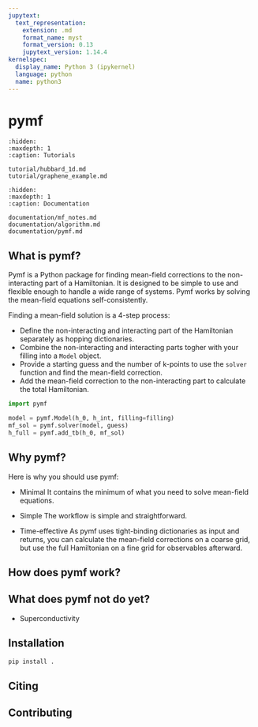 ```yaml
---
jupytext:
  text_representation:
    extension: .md
    format_name: myst
    format_version: 0.13
    jupytext_version: 1.14.4
kernelspec:
  display_name: Python 3 (ipykernel)
  language: python
  name: python3
---
```


# pymf

```{toctree}
:hidden:
:maxdepth: 1
:caption: Tutorials

tutorial/hubbard_1d.md
tutorial/graphene_example.md
```

```{toctree}
:hidden:
:maxdepth: 1
:caption: Documentation

documentation/mf_notes.md
documentation/algorithm.md
documentation/pymf.md
```

## What is pymf?

Pymf is a Python package for finding mean-field corrections to the non-interacting part of a Hamiltonian. It is designed to be simple to use and flexible enough to handle a wide range of systems. Pymf works by solving the mean-field equations self-consistently.

Finding a mean-field solution is a 4-step process:

- Define the non-interacting and interacting part of the Hamiltonian separately as hopping dictionaries.
- Combine the non-interacting and interacting parts togher with your filling into a `Model` object.
- Provide a starting guess and the number of k-points to use the `solver` function and find the mean-field correction.
- Add the mean-field correction to the non-interacting part to calculate the total Hamiltonian.

```python
import pymf

model = pymf.Model(h_0, h_int, filling=filling)
mf_sol = pymf.solver(model, guess)
h_full = pymf.add_tb(h_0, mf_sol)
```

## Why pymf?

Here is why you should use pymf:

* Minimal
  It contains the minimum of what you need to solve mean-field equations.

* Simple
  The workflow is simple and straightforward.

* Time-effective
  As pymf uses tight-binding dictionaries as input and returns, you can calculate the mean-field corrections on a coarse grid, but use the full Hamiltonian on a fine grid for observables afterward.


## How does pymf work?

## What does pymf not do yet?

* Superconductivity

## Installation

```bash
pip install .
```
## Citing

## Contributing
